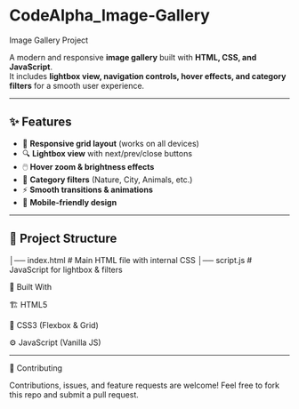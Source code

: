 # CodeAlpha_Image-Gallery
Image Gallery Project

A modern and responsive **image gallery** built with **HTML, CSS, and JavaScript**.  
It includes **lightbox view, navigation controls, hover effects, and category filters** for a smooth user experience.  

---

## ✨ Features  
- 🎨 **Responsive grid layout** (works on all devices)  
- 🔍 **Lightbox view** with next/prev/close buttons  
- 🖱️ **Hover zoom & brightness effects**  
- 📂 **Category filters** (Nature, City, Animals, etc.)  
- ⚡ **Smooth transitions & animations**  
- 📱 **Mobile-friendly design**  

---


## 📂 Project Structure  

│── index.html # Main HTML file with internal CSS
│── script.js # JavaScript for lightbox & filters



🔧 Built With

🏗️ HTML5

🎨 CSS3 (Flexbox & Grid)

⚙️ JavaScript (Vanilla JS)

---

🤝 Contributing

Contributions, issues, and feature requests are welcome!
Feel free to fork this repo and submit a pull request.
